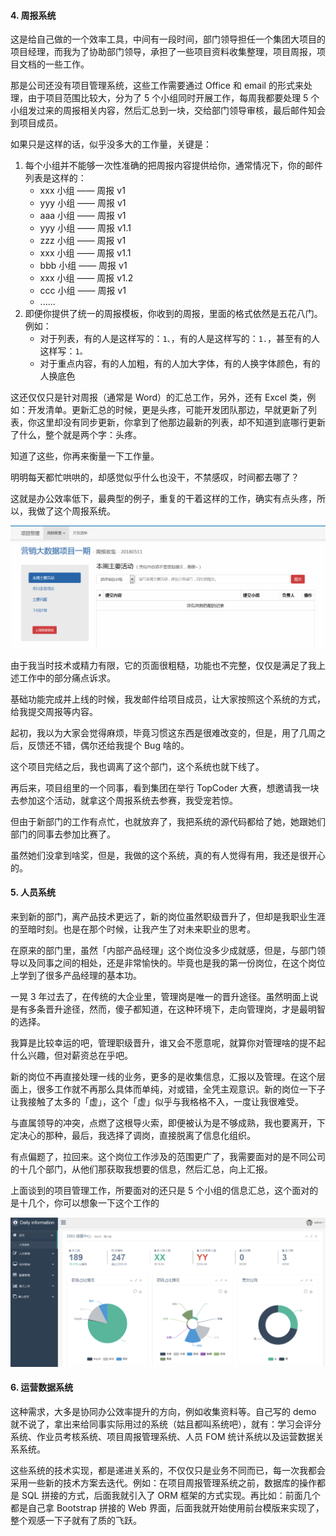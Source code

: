 #### 4. 周报系统

这是给自己做的一个效率工具，中间有一段时间，部门领导担任一个集团大项目的项目经理，而我为了协助部门领导，承担了一些项目资料收集整理，项目周报，项目文档的一些工作。

那是公司还没有项目管理系统，这些工作需要通过 Office 和 email 的形式来处理，由于项目范围比较大，分为了 5 个小组同时开展工作，每周我都要处理 5 个小组发过来的周报相关内容，然后汇总到一块，交给部门领导审核，最后邮件知会到项目成员。

如果只是这样的话，似乎没多大的工作量，关键是：

1. 每个小组并不能够一次性准确的把周报内容提供给你，通常情况下，你的邮件列表是这样的：
   - xxx 小组 —— 周报 v1
   - yyy 小组 —— 周报 v1
   - aaa 小组 —— 周报 v1
   - yyy 小组 —— 周报 v1.1
   - zzz 小组 —— 周报 v1
   - xxx 小组 —— 周报 v1.1
   - bbb 小组 —— 周报 v1
   - xxx 小组 —— 周报 v1.2
   - ccc 小组 —— 周报 v1
   - ......
2. 即便你提供了统一的周报模板，你收到的周报，里面的格式依然是五花八门。例如：
   - 对于列表，有的人是这样写的：`1、`，有的人是这样写的：`1.`，甚至有的人这样写：`1。`
   - 对于重点内容，有的人加粗，有的人加大字体，有的人换字体颜色，有的人换底色

这还仅仅只是针对周报（通常是 Word）的汇总工作，另外，还有 Excel 类，例如：开发清单。更新汇总的时候，更是头疼，可能开发团队那边，早就更新了列表，你这里却没有同步更新，你拿到了他那边最新的列表，却不知道到底哪行更新了什么，整个就是两个字：头疼。

知道了这些，你再来衡量一下工作量。

明明每天都忙哄哄的，却感觉似乎什么也没干，不禁感叹，时间都去哪了？

这就是办公效率低下，最典型的例子，重复的干着这样的工作，确实有点头疼，所以，我做了这个周报系统。

![](./_image/2020-05-13-21-22-11.png)

由于我当时技术或精力有限，它的页面很粗糙，功能也不完整，仅仅是满足了我上述工作中的部分痛点诉求。

基础功能完成并上线的时候，我发邮件给项目成员，让大家按照这个系统的方式，给我提交周报等内容。

起初，我以为大家会觉得麻烦，毕竟习惯这东西是很难改变的，但是，用了几周之后，反馈还不错，偶尔还给我提个 Bug 啥的。

这个项目完结之后，我也调离了这个部门，这个系统也就下线了。

再后来，项目组里的一个同事，看到集团在举行 TopCoder 大赛，想邀请我一块去参加这个活动，就拿这个周报系统去参赛，我受宠若惊。

但由于新部门的工作有点忙，也就放弃了，我把系统的源代码都给了她，她跟她们部门的同事去参加比赛了。

虽然她们没拿到啥奖，但是，我做的这个系统，真的有人觉得有用，我还是很开心的。

#### 5. 人员系统

来到新的部门，离产品技术更远了，新的岗位虽然职级晋升了，但却是我职业生涯的至暗时刻。也是在那个时候，让我产生了对未来职业的思考。

在原来的部门里，虽然「内部产品经理」这个岗位没多少成就感，但是，与部门领导以及同事之间的相处，还是非常愉快的。毕竟也是我的第一份岗位，在这个岗位上学到了很多产品经理的基本功。

一晃 3 年过去了，在传统的大企业里，管理岗是唯一的晋升途径。虽然明面上说是有多条晋升途径，然而，傻子都知道，在这种环境下，走向管理岗，才是最明智的选择。

我算是比较幸运的吧，管理职级晋升，谁又会不愿意呢，就算你对管理啥的提不起什么兴趣，但对薪资总在乎吧。

新的岗位不再直接处理一线的业务，更多的是收集信息，汇报以及管理。在这个层面上，很多工作就不再那么具体而单纯，对或错，全凭主观意识。新的岗位一下子让我接触了太多的「虚」，这个「虚」似乎与我格格不入，一度让我很难受。

与直属领导的冲突，点燃了这根导火索，即便被认为是不够成熟，我也要离开，下定决心的那种，最后，我选择了调岗，直接脱离了信息化组织。

有点偏题了，拉回来。这个岗位工作涉及的范围更广了，我需要面对的是不同公司的十几个部门，从他们那获取我想要的信息，然后汇总，向上汇报。

上面谈到的项目管理工作，所要面对的还只是 5 个小组的信息汇总，这个面对的是十几个，你可以想象一下这个工作的

![](./_image/2020-05-13-21-24-33.png)



#### 6. 运营数据系统





这种需求，大多是协同办公效率提升的方向，例如收集资料等。自己写的 demo 就不说了，拿出来给同事实际用过的系统（姑且都叫系统吧），就有：学习会评分系统、作业员考核系统、项目周报管理系统、人员 FOM 统计系统以及运营数据关系系统。

这些系统的技术实现，都是递进关系的，不仅仅只是业务不同而已，每一次我都会采用一些新的技术方案去迭代。例如：在项目周报管理系统之前，数据库的操作都是 SQL 拼接的方式，后面我就引入了 ORM 框架的方式实现。再比如：前面几个都是自己拿 Bootstrap 拼接的 Web 界面，后面我就开始使用前台模版来实现了，整个观感一下子就有了质的飞跃。